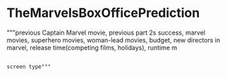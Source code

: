 # TheMarvelsBoxOfficePrediction
"""previous Captain Marvel movie,
previous part 2s success,
marvel movies,
superhero movies,
woman-lead movies,
budget,
new directors in marvel,
release time(competing films, holidays),
runtime
m                                                                                                                                                                                                                
                                                                                                                                                                                                                 
                                                                                                                                                                                                                 
                                                                                                                screen type"""
